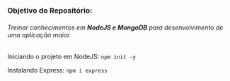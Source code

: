 ### Objetivo do Repositório:

###### Treinar conhecimentos em **NodeJS e MongoDB** para desenvolvimento de uma aplicação maior.

Iniciando o projeto em NodeJS:
`npm init -y`

Instalando Express:
`npm i express`
